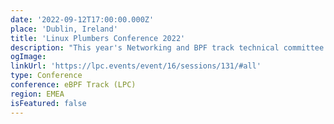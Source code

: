 ```yaml
---
date: '2022-09-12T17:00:00.000Z'
place: 'Dublin, Ireland'
title: 'Linux Plumbers Conference 2022'
description: "This year's Networking and BPF track technical committee is comprised of: David S. Miller, Jakub Kicinski, Paolo Abeni, Eric Dumazet, Alexei Starovoitov, Daniel Borkmann, and Andrii Nakryiko."
ogImage:
linkUrl: 'https://lpc.events/event/16/sessions/131/#all'
type: Conference
conference: eBPF Track (LPC)
region: EMEA
isFeatured: false
---
```

